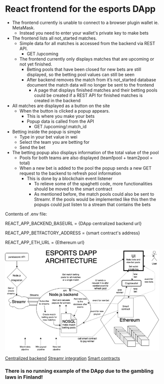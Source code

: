 # React frontend for the esports DApp

* The frontend currently is unable to connect to a browser plugin wallet ie. MetaMask. 
    * Instead you need to enter your wallet's private key to make bets
* The frontend lists all not_started matches.
    * Simple data for all matches is accessed from the backend via REST API.
        * GET /upcoming
    * The frontend currently only displays matches that are upcoming or not yet finished.
        * Betting pools that have been closed for new bets are still displayed, so the betting pool values can still be seen
        * After backend removes the match from it’s not_started database document the match data will no longer be sent to the frontend
            * A page that displays finished matches and their betting pools could be created if a REST API for finished matches is created in the backend
* All matches are displayed as a button on the site
    * When the button is clicked a popup appears.
        * This is where you make your bets
        * Popup data is called from the API
            * GET /upcoming/:match_id
* Betting inside the popup is simple
    * Type in your bet value in wei
    * Select the team you are betting for
    * Send the bet
* The betting popup also displays information of the total value of the pool
    * Pools for both teams are also displayed (team1pool + team2pool = total)
    * When a new bet is added to the pool the popup sends a new GET request to the backend to refresh pool information
        * This is done by a blockchain event listener
            * To relieve some of the spaghetti code, more functionalities should be moved to the smart contract
            * As mentioned before, the match pools could also be sent to Streamr. If the pools would be implemented like this then the popups could just listen to a stream that contains the bets


Contents of .env file:

REACT_APP_BACKEND_BASEURL = {DApp centralized backend url}

REACT_APP_BETFACTORY_ADDRESS = {smart contract's address}

REACT_APP_ETH_URL = {Ethereum url}


![DApp architecture](./docs/esports_frontend.png)

[Centralized backend]()
[Streamr integration]()
[Smart contracts]()

### There is no running example of the DApp due to the gambling laws in Finland!